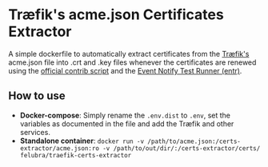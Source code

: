 # Træfik's acme.json Certificates Extractor
A simple dockerfile to automatically extract certificates from the [Træfik's](https://traefik.io/) acme.json file into .crt and .key files whenever the certificates are renewed using the [official contrib script](https://github.com/containous/traefik/blob/master/contrib/scripts/dumpcerts.sh)
and the [Event Notify Test Runner (entr)](http://entrproject.org/).

## How to use
- **Docker-compose**: Simply rename the `.env.dist` to `.env`, set the variables as documented in the file and add the Træfik and other services.
- **Standalone container**: `docker run -v /path/to/acme.json:/certs-extractor/acme.json:ro -v /path/to/out/dir/:/certs-extractor/certs/ felubra/traefik-certs-extractor`
